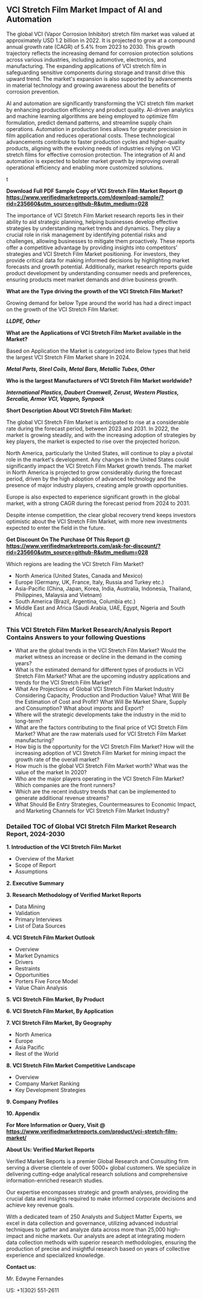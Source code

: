 <h2>VCI Stretch Film Market Impact of AI and Automation</h2><p>The global VCI (Vapor Corrosion Inhibitor) stretch film market was valued at approximately USD 1.2 billion in 2022. It is projected to grow at a compound annual growth rate (CAGR) of 5.4% from 2023 to 2030. This growth trajectory reflects the increasing demand for corrosion protection solutions across various industries, including automotive, electronics, and manufacturing. The expanding applications of VCI stretch film in safeguarding sensitive components during storage and transit drive this upward trend. The market's expansion is also supported by advancements in material technology and growing awareness about the benefits of corrosion prevention.</p><p>AI and automation are significantly transforming the VCI stretch film market by enhancing production efficiency and product quality. AI-driven analytics and machine learning algorithms are being employed to optimize film formulation, predict demand patterns, and streamline supply chain operations. Automation in production lines allows for greater precision in film application and reduces operational costs. These technological advancements contribute to faster production cycles and higher-quality products, aligning with the evolving needs of industries relying on VCI stretch films for effective corrosion protection. The integration of AI and automation is expected to bolster market growth by improving overall operational efficiency and enabling more customized solutions.</p>t</p><p id="" class=""><strong>Download Full PDF Sample Copy of VCI Stretch Film Market Report @ <a href="https://www.verifiedmarketreports.com/download-sample/?rid=235660&utm_source=github-R&utm_medium=028" target="_blank">https://www.verifiedmarketreports.com/download-sample/?rid=235660&utm_source=github-R&utm_medium=028</a></strong></p><p>The importance of&nbsp;VCI Stretch Film Market research reports lies in their ability to aid strategic planning, helping businesses develop effective strategies by understanding market trends and dynamics. They play a crucial role in risk management by identifying potential risks and challenges, allowing businesses to mitigate them proactively. These reports offer a competitive advantage by providing insights into competitors' strategies and VCI Stretch Film Market positioning. For investors, they provide critical data for making informed decisions by highlighting market forecasts and growth potential. Additionally, market research reports guide product development by understanding consumer needs and preferences, ensuring products meet market demands and drive business growth.</p><p><strong>What are the&nbsp;Type driving the growth of the VCI Stretch Film Market?</strong></p><p id="" class="">Growing demand for below Type around the world has had a direct impact on the growth of the VCI Stretch Film Market:</p><em><strong>LLDPE, Other</strong></em></p><strong>What are the&nbsp;Applications&nbsp;of VCI Stretch Film Market available in the Market?</strong></p><p id="" class="">Based on Application the Market is categorized into Below types that held the largest VCI Stretch Film Market share In 2024.</p><em><strong>Metal Parts, Steel Coils, Metal Bars, Metallic Tubes, Other</strong></em></p><strong>Who is the largest Manufacturers of VCI Stretch Film Market worldwide?</strong></p><p><em><strong>International Plastics, Daubert Cromwell, Zerust, Western Plastics, Sercalia, Armor VCI, Vappro, Synpack</strong></em></p><p id="" class=""><strong>Short Description About VCI Stretch Film Market:</strong></p><p>The global VCI Stretch Film Market is anticipated to rise at a considerable rate during the forecast period, between 2023 and 2031. In 2022, the market is growing steadily, and with the increasing adoption of strategies by key players, the market is expected to rise over the projected horizon.</p><p>North America, particularly the United States, will continue to play a pivotal role in the market's development. Any changes in the United States could significantly impact the VCI Stretch Film Market growth trends. The market in North America is projected to grow considerably during the forecast period, driven by the high adoption of advanced technology and the presence of major industry players, creating ample growth opportunities.</p><p>Europe is also expected to experience significant growth in the global market, with a strong CAGR during the forecast period from 2024 to 2031.</p><p>Despite intense competition, the clear global recovery trend keeps investors optimistic about the VCI Stretch Film Market, with more new investments expected to enter the field in the future.</p><p id="" class=""><strong>Get Discount On The Purchase Of This Report @ <a href="https://www.verifiedmarketreports.com/ask-for-discount/?rid=235660&utm_source=github-R&utm_medium=028" target="_blank">https://www.verifiedmarketreports.com/ask-for-discount/?rid=235660&utm_source=github-R&utm_medium=028</a></strong></p>Which regions are leading the VCI Stretch Film Market?</p><ul><li>North America (United States, Canada and Mexico)</li><li>Europe (Germany, UK, France, Italy, Russia and Turkey etc.)</li><li>Asia-Pacific (China, Japan, Korea, India, Australia, Indonesia, Thailand, Philippines, Malaysia and Vietnam)</li><li>South America (Brazil, Argentina, Columbia etc.)</li><li>Middle East and Africa (Saudi Arabia, UAE, Egypt, Nigeria and South Africa)</li></ul><h3 id="" class="">This VCI Stretch Film Market Research/Analysis Report Contains Answers to your following Questions</h3><ul><li>What are the global trends in the VCI Stretch Film Market? Would the market witness an increase or decline in the demand in the coming years?</li><li>What is the estimated demand for different types of products in VCI Stretch Film Market? What are the upcoming industry applications and trends for the VCI Stretch Film Market?</li><li>What Are Projections of Global VCI Stretch Film Market Industry Considering Capacity, Production and Production Value? What Will Be the Estimation of Cost and Profit? What Will Be Market Share, Supply and Consumption? What about imports and Export?</li><li>Where will the strategic developments take the industry in the mid to long-term?</li><li>What are the factors contributing to the final price of VCI Stretch Film Market? What are the raw materials used for VCI Stretch Film Market manufacturing?</li><li>How big is the opportunity for the VCI Stretch Film Market? How will the increasing adoption of VCI Stretch Film Market for mining impact the growth rate of the overall market?</li><li>How much is the global VCI Stretch Film Market worth? What was the value of the market In 2020?</li><li>Who are the major players operating in the VCI Stretch Film Market? Which companies are the front runners?</li><li>Which are the recent industry trends that can be implemented to generate additional revenue streams?</li><li>What Should Be Entry Strategies, Countermeasures to Economic Impact, and Marketing Channels for VCI Stretch Film Market Industry?</li></ul><h3 id="" class="">Detailed TOC of Global VCI Stretch Film Market Research Report, 2024-2030</h3><p id="" class=""><strong>1. Introduction of the VCI Stretch Film Market</strong></p><ul><li>Overview of the Market</li><li>Scope of Report</li><li>Assumptions</li></ul><p id="" class=""><strong>2. Executive Summary</strong></p><p id="" class=""><strong>3. Research Methodology of Verified Market Reports</strong></p><ul><li>Data Mining</li><li>Validation</li><li>Primary Interviews</li><li>List of Data Sources</li></ul><p id="" class=""><strong>4. VCI Stretch Film Market Outlook</strong></p><ul><li>Overview</li><li>Market Dynamics</li><li>Drivers</li><li>Restraints</li><li>Opportunities</li><li>Porters Five Force Model</li><li>Value Chain Analysis</li></ul><p id="" class=""><strong>5. VCI Stretch Film Market, By Product</strong></p><p id="" class=""><strong>6. VCI Stretch Film Market, By Application</strong></p><p id="" class=""><strong>7. VCI Stretch Film Market, By Geography</strong></p><ul><li>North America</li><li>Europe</li><li>Asia Pacific</li><li>Rest of the World</li></ul><p id="" class=""><strong>8. VCI Stretch Film Market Competitive Landscape</strong></p><ul><li>Overview</li><li>Company Market Ranking</li><li>Key Development Strategies</li></ul><p id="" class=""><strong>9. Company Profiles</strong></p><p id="" class=""><strong>10. Appendix</strong></p><p id="" class=""><strong>For More Information or Query, Visit @ <a href="https://www.verifiedmarketreports.com/product/vci-stretch-film-market/" target="_blank">https://www.verifiedmarketreports.com/product/vci-stretch-film-market/</a></strong></p><p id="" class=""><strong>About Us: Verified Market Reports</strong></p><p id="" class="">Verified Market Reports is a premier Global Research and Consulting firm serving a diverse clientele of over 5000+ global customers. We specialize in delivering cutting-edge analytical research solutions and comprehensive information-enriched research studies.</p><p id="" class="">Our expertise encompasses strategic and growth analyses, providing the crucial data and insights required to make informed corporate decisions and achieve key revenue goals.</p><p id="" class="">With a dedicated team of 250 Analysts and Subject Matter Experts, we excel in data collection and governance, utilizing advanced industrial techniques to gather and analyze data across more than 25,000 high-impact and niche markets. Our analysts are adept at integrating modern data collection methods with superior research methodologies, ensuring the production of precise and insightful research based on years of collective experience and specialized knowledge.</p><p id="" class=""><strong>Contact us:</strong></p><p id="" class="">Mr. Edwyne Fernandes</p><p id="" class="">US: +1(302) 551-2611</p>
